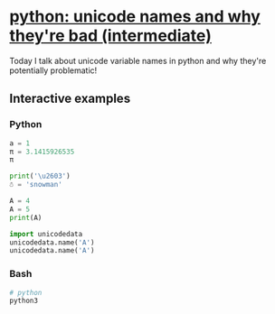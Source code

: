# [python: unicode names and why they're bad (intermediate)](https://youtu.be/OaEgGW19M5o)

Today I talk about unicode variable names in python and why they're potentially problematic!

## Interactive examples

### Python

```python
a = 1
π = 3.1415926535
π

print('\u2603')
☃ = 'snowman'

A = 4
Α = 5
print(A)

import unicodedata
unicodedata.name('A')
unicodedata.name('Α')
```

### Bash

```bash
# python
python3
```

